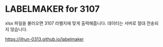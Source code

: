 # LABELMAKER for 3107
xlsx 파일을 불러오면 3107 라벨지에 맞게 출력해줍니다.
데이터는 서버로 절대 전송되지 않습니다.

https://jihun-0313.github.io/labelmaker
